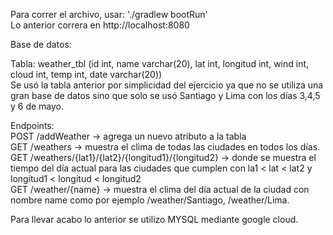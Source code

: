 Para correr el archivo, usar: './gradlew bootRun'<br />
Lo anterior correra en http://localhost:8080

Base de datos:

Tabla: weather_tbl (id int, name varchar(20), lat int, longitud int, wind int, cloud int, temp int, date varchar(20))<br />
Se usó la tabla anterior por simplicidad del ejercicio ya que  no se utiliza una gran base de datos sino que solo se usó Santiago y Lima con los días 3,4,5 y 6 de mayo.<br />

Endpoints:<br />
 POST /addWeather -> agrega un nuevo atributo a la tabla<br />
 GET /weathers -> muestra el clima de todas las ciudades en todos los días.<br />
 GET /weathers/{lat1}/{lat2}/{longitud1}/{longitud2} -> donde se muestra el tiempo del día actual para las ciudades que cumplen con la1 < lat < lat2 y longitud1 < longitud < longitud2<br />
 GET /weather/{name} -> muestra el clima del día actual de la ciudad con nombre name como por ejemplo /weather/Santiago, /weather/Lima.<br />


Para llevar acabo lo anterior se utilizo MYSQL mediante google cloud.
